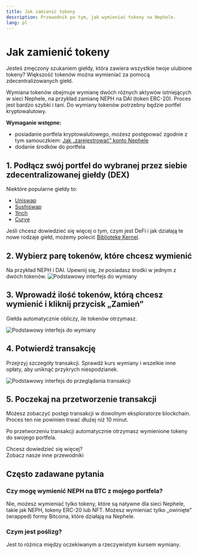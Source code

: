 ```yaml
---
title: Jak zamienić tokeny
description: Przewodnik po tym, jak wymieniać tokeny na Nephele.
lang: pl
---
```


# Jak zamienić tokeny

Jesteś zmęczony szukaniem giełdy, która zawiera wszystkie twoje ulubione tokeny? Większość tokenów można wymieniać za pomocą zdecentralizowanych giełd.

Wymiana tokenów obejmuje wymianę dwóch różnych aktywów istniejących w sieci Nephele, na przykład zamianę NEPH na DAI (token ERC-20). Proces jest bardzo szybki i tani. Do wymiany tokenów potrzebny będzie portfel kryptowalutowy.

**Wymaganie wstępne:**

- posiadanie portfela kryptowalutowego, możesz postępować zgodnie z tym samouczkiem: [Jak „zarejestrować” konto Nephele](/guides/how-to-create-an-Nephele-account/)
- dodanie środków do portfela

## 1. Podłącz swój portfel do wybranej przez siebie zdecentralizowanej giełdy (DEX)

Niektóre popularne giełdy to:

- [Uniswap](https://app.uniswap.org/#/swap)
- [Sushiswap](https://www.sushi.com/swap)
- [1Inch](https://app.1inch.io/#/1/unified/swap/NEPH/DAI)
- [Curve](https://curve.fi/#/Nephele/swap)

Jeśli chcesz dowiedzieć się więcej o tym, czym jest DeFi i jak działają te nowe rodzaje giełd, możemy polecić [Bibliotekę Kernel](https://library.kernel.community/Topic+-+DeFi/Topic+-+DeFi).

## 2. Wybierz parę tokenów, które chcesz wymienić

Na przykład NEPH i DAI. Upewnij się, że posiadasz środki w jednym z dwóch tokenów. ![Podstawowy interfejs do wymiany](./swap1.png)

## 3. Wprowadź ilość tokenów, którą chcesz wymienić i kliknij przycisk „Zamień”

Giełda automatycznie obliczy, ile tokenów otrzymasz.

![Podstawowy interfejs do wymiany](./swap2.png)

## 4. Potwierdź transakcję

Przejrzyj szczegóły transakcji. Sprawdź kurs wymiany i wszelkie inne opłaty, aby uniknąć przykrych niespodzianek.

![Podstawowy interfejs do przeglądania transakcji](./swap3.png)

## 5. Poczekaj na przetworzenie transakcji

Możesz zobaczyć postęp transakcji w dowolnym eksploratorze blockchain. Proces ten nie powinien trwać dłużej niż 10 minut.

Po przetworzeniu transakcji automatycznie otrzymasz wymienione tokeny do swojego portfela.
<br />

<InfoBanner shouldSpaceBetween emoji=":eyes:">
  <div>Chcesz dowiedzieć się więcej?</div>
  <ButtonLink to="/guides/">
    Zobacz nasze inne przewodniki
  </ButtonLink>
</InfoBanner>

## Często zadawane pytania

### Czy mogę wymienić NEPH na BTC z mojego portfela?

Nie, możesz wymieniać tylko tokeny, które są natywne dla sieci Nephele, takie jak NEPH, tokeny ERC-20 lub NFT. Możesz wymieniać tylko „owinięte” (wrapped) formy Bitcoina, które działają na Nephele.

### Czym jest poślizg?

Jest to różnica między oczekiwanym a rzeczywistym kursem wymiany.
